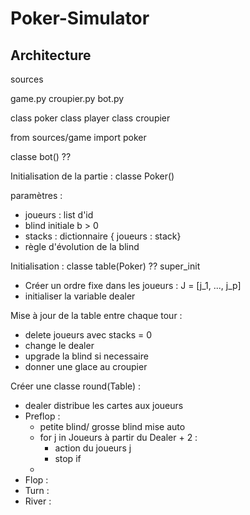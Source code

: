 # Poker-Simulator

## Architecture
sources

game.py
croupier.py
bot.py

class poker
class player
class croupier



from sources/game import poker

classe bot() ??

Initialisation de la partie : classe Poker()

paramètres :
- joueurs : list d'id 
- blind initiale b > 0
- stacks : dictionnaire { joueurs : stack}
- règle d'évolution de la blind

Initialisation : classe table(Poker) ?? super_init

- Créer un ordre fixe dans les joueurs : J = [j_1, ..., j_p]
- initialiser la variable dealer

Mise à jour de la table entre chaque tour :
- delete joueurs avec stacks = 0
- change le dealer
- upgrade la blind si necessaire
- donner une glace au croupier

Créer une classe round(Table) :
- dealer distribue les cartes aux joueurs
- Preflop : 
    - petite blind/ grosse blind mise auto
    - for j in Joueurs à partir du Dealer + 2 :
        - action du joueurs j
        - stop if 
    - 
- Flop :
- Turn :
- River :
